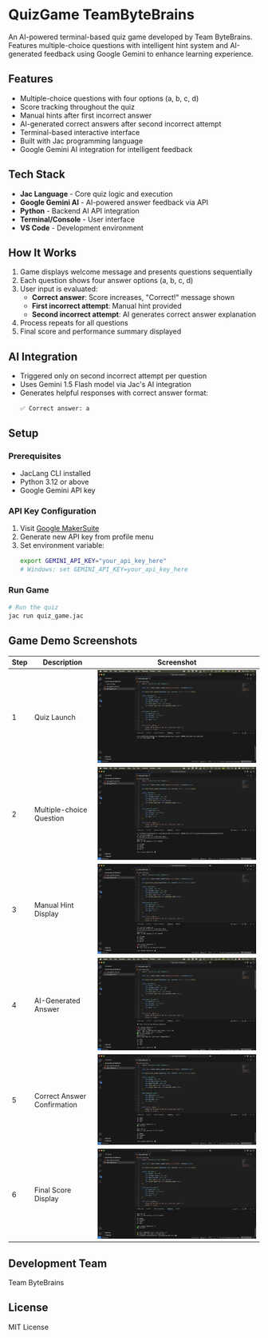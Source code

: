 # QuizGame TeamByteBrains

An AI-powered terminal-based quiz game developed by Team ByteBrains. Features multiple-choice questions with intelligent hint system and AI-generated feedback using Google Gemini to enhance learning experience.

## Features

- Multiple-choice questions with four options (a, b, c, d)
- Score tracking throughout the quiz
- Manual hints after first incorrect answer
- AI-generated correct answers after second incorrect attempt
- Terminal-based interactive interface
- Built with Jac programming language
- Google Gemini AI integration for intelligent feedback

## Tech Stack

- **Jac Language** - Core quiz logic and execution
- **Google Gemini AI** - AI-powered answer feedback via API
- **Python** - Backend AI API integration
- **Terminal/Console** - User interface
- **VS Code** - Development environment

## How It Works

1. Game displays welcome message and presents questions sequentially
2. Each question shows four answer options (a, b, c, d)
3. User input is evaluated:
   - **Correct answer**: Score increases, "Correct!" message shown
   - **First incorrect attempt**: Manual hint provided
   - **Second incorrect attempt**: AI generates correct answer explanation
4. Process repeats for all questions
5. Final score and performance summary displayed

## AI Integration

- Triggered only on second incorrect attempt per question
- Uses Gemini 1.5 Flash model via Jac's AI integration
- Generates helpful responses with correct answer format:
  ```
  ✅ Correct answer: a
  ```

## Setup

### Prerequisites
- JacLang CLI installed
- Python 3.12 or above
- Google Gemini API key

### API Key Configuration
1. Visit [Google MakerSuite](https://makersuite.google.com/app)
2. Generate new API key from profile menu
3. Set environment variable:
   ```bash
   export GEMINI_API_KEY="your_api_key_here"
   # Windows: set GEMINI_API_KEY=your_api_key_here
   ```

### Run Game
```bash
# Run the quiz
jac run quiz_game.jac
```

## Game Demo Screenshots

| Step | Description | Screenshot |
|------|-------------|------------|
| 1 | Quiz Launch | ![Step 1](https://github.com/ThiruvarankanM/QuizGame_TeamByteBrains/blob/28c45491939ec67d4979f25d1d93d2f56f2e942a/QuizGame_Run_Demo/1.png) |
| 2 | Multiple-choice Question | ![Step 2](https://github.com/ThiruvarankanM/QuizGame_TeamByteBrains/blob/28c45491939ec67d4979f25d1d93d2f56f2e942a/QuizGame_Run_Demo/2.png) |
| 3 | Manual Hint Display | ![Step 3](https://github.com/ThiruvarankanM/QuizGame_TeamByteBrains/blob/28c45491939ec67d4979f25d1d93d2f56f2e942a/QuizGame_Run_Demo/3.png) |
| 4 | AI-Generated Answer | ![Step 4](https://github.com/ThiruvarankanM/QuizGame_TeamByteBrains/blob/28c45491939ec67d4979f25d1d93d2f56f2e942a/QuizGame_Run_Demo/4.png) |
| 5 | Correct Answer Confirmation | ![Step 5](https://github.com/ThiruvarankanM/QuizGame_TeamByteBrains/blob/28c45491939ec67d4979f25d1d93d2f56f2e942a/QuizGame_Run_Demo/5.png) |
| 6 | Final Score Display | ![Step 6](https://github.com/ThiruvarankanM/QuizGame_TeamByteBrains/blob/28c45491939ec67d4979f25d1d93d2f56f2e942a/QuizGame_Run_Demo/6.png) |

## Development Team

Team ByteBrains

## License

MIT License
